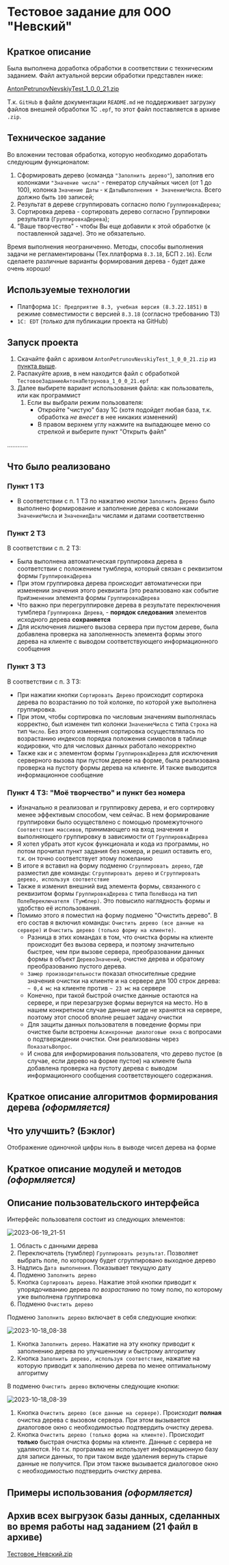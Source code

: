 # Тестовое задание для ООО "Невский"
## Краткое описание
Была выполнена доработка обработки в соответствии с техническим заданием. Файл актуальной версии обработки представлен ниже:

[AntonPetrunovNevskiyTest_1_0_0_21.zip](https://github.com/anton-petrunov/1C-nevskiy-test/files/12996414/AntonPetrunovNevskiyTest_1_0_0_21.zip)

Т.к. `GitHub` в файле документации `README.md` не поддерживает загрузку файлов внешней обработки 1С `.epf`, то этот файл поставляется в архиве `.zip`.

## Техническое задание
Во вложении тестовая обработка, которую необходимо доработать следующим функционалом:
1. Сформировать дерево (команда `"Заполнить дерево"`), заполнив его колонками `"Значение числа"` - генератор случайных чисел (от 1 до 100), колонка `Значение Даты` - к `ДатыВыполнения + ЗначениеЧисла`. Всего должно быть `100` записей;
2. Результат в дереве сгруппировать согласно полю `ГруппировкаДерева`;
3. Сортировка дерева - сортировать дерево согласно Группировки результата (`ГруппировкаДерева`);
4. "Ваше творчество" - чтобы Вы еще добавили к этой обработке (к поставленной задаче). Это не обязательно.

Время выполнения неограниченно. Методы, способы выполнения задачи не регламентированы (Тех.платформа `8.3.18`, БСП `2.16`). Если сделаете различные варианты формирования дерева - будет даже очень хорошо!
## Используемые технологии
- Платформа  `1С: Предприятие 8.3, учебная версия (8.3.22.1851)` в режиме совместимости с версией `8.3.18` (согласно требованию ТЗ)
- `1С: EDT` (*только* для публикации проекта на GitHub)
## Запуск проекта 
1. Скачайте файл с архивом `AntonPetrunovNevskiyTest_1_0_0_21.zip` из [пункта выше](https://github.com/anton-petrunov/1C-nevskiy-test#краткое-описание).
2. Распакуйте архив, в нем находится файл с обработкой `ТестовоеЗаданиеАнтонаПетрунова_1_0_0_21.epf`
3. Далее выбирете вариант использования файла: как пользователь, или как программист
	1. Если вы выбрали режим пользователя:
 		- Откройте "чистую" базу 1С (хотя подойдет любая база, т.к. обработка *не внесет* в нее никаких изменений)
   		- В правом верхнем углу нажмите на выпадающее меню со стрелкой и выберите пункт "Открыть файл"

............
## Что было реализовано
### Пункт 1 ТЗ
- В соответствии с п. 1 ТЗ по нажатию кнопки `Заполнить Дерево` было выполнено формирование и заполнение дерева с колонками `ЗначениеЧисла` и `ЗначениеДаты` числами и датами соответственно
### Пункт 2 ТЗ
В соответствии с п. 2 ТЗ: 
* Была выполнена автоматическая группировка дерева в соответствии с положением тумблера, который связан с реквизитом формы `ГруппировкаДерева`
* При этом группировка дерева происходит автоматически при изменении значения этого реквизита (это реализовано как событие `ПриИзменении` элемента формы `ГруппировкаДерева`
* Что важно при перегруппировке дерева в результате переключения тумблера `Группировка Дерева`, - __порядок следования__ элементов исходного дерева __сохраняется__
* Для исключения лишнего вызова сервера при пустом дереве, была добавлена проверка на заполненность элемента формы этого дерева на клиенте с выводом соответствующего информационного сообщения
### Пункт 3 ТЗ
В соответствии с п. 3 ТЗ: 
* При нажатии кнопки `Сортировать Дерево` происходит сортирока дерева по возрастанию по той колонке, по которой уже выполнена группировка.
* При этом, чтобы сортировка по числовым значениям выполнялась корректно, был изменен тип колонки `ЗначениеЧисла` с типа `Строка` на тип `Число`. Без этого изменения сортировка осуществлялась по возрастанию индексов порядка положения символов в таблице кодировки, что для числовых данных работало некорректно
* Также как и с элементом формы `ГруппировкаДерева` для исключения серверного вызова при пустом дереве на форме, была реализована проверка на пустоту формы дерева на клиенте. И также выводится информационное сообщение
### Пункт 4 ТЗ: "Моё творчество" и пункт без номера
* Изначально я реализовал и группировку дерева, и его сортировку менее эффективым способом, чем сейчас. В нем формирование группировки было осуществлено с помощью промежуточного `Соответствия массивов`, принимающего на вход значения и выполняющего группировку в зависимости от `ГруппировкаДерева`
* Я хотел убрать этот кусок функционала и кода из программы, но потом прочитал пункт задания без номера, и решил оставить его, т.к. он точно соответствует этому пожеланию
* В итоге я вставил на форму подменю `Сгруппировать дерево`, где разместил две команды: `Сгруппировать дерево` и `Сгруппировать дерево, используя соответствие`
* Также я изменил внешний вид элемента формы, связанного с реквизитом формы `ГруппировкаДерева` с типа `ПолеВвода` на тип `ПолеПереключателя (Тумблер)`. Это повысило наглядность формы и удобство её использования.
* Помимо этого я поместил на форму подменю "Очистить дерево". В его состав я включил команды: `Очистить дерево (все данные на сервере)` и `Очистить дерево (только форму на клиенте)`.
	* Разница в этих командах в том, что очистка формы на клиенте происходит без вызова сервера, и поэтому значительно быстрее, чем при вызове сервера, преобразовании данных формы в объект `ДеревоЗначений`, очистке дерева и обратому преобразованию пустого дерева. 
	- `Замер производительности` показал относителные средние значения очистки на клиенте и на сервере для 100 строк дерева: `~ 0,4 мс` на клиенте против `~ 23 мс` на сервере
	- Конечно, при такой быстрой очистке данные остаются на сервере, и при перезагрузке формы вернутся на место. Но в нашем конкретном случае данные нигде не хранятся на сервере, поэтому этот способ вполне решает задачу очистки
	- Для защиты данных пользователя в поведение формы при очистке были встроены `Асинхронные диалоговые окна` с вопросами о подтверждении очистки. Они реализованы через `ПоказатьВопрос`.
	- И снова для информирования пользователя, что дерево пустое (в случае, если дерево на форме пустое) на клиенте была добавлена проверка на пустоту дерева с выводом информационного сообщения соответствующего содержания.
## Краткое описание алгоритмов формирования дерева *(оформляется)*
## Что улучшить? (Бэклог)
Отображение одиночной цифры `Ноль` в выводе чисел дерева на форме 
## Краткое описание модулей и методов *(оформляется)*
## Описание пользовательского интерфейса
Интерфейс пользователя состоит из следующих элементов:

![2023-06-19_21-51](https://github.com/anton-petrunov/1C-nevskiy-test/assets/97449490/31af32dc-381f-4015-b2f5-0ca5e9a0f14e)
1. Область с данными дерева
2. Переключатель (тумблер) `Группировать результат`. Позволяет выбрать поле, по которому будет сгруппировано выходное дерево
3. Надпись `Дата выполнения`. Показывает текущую дату
4. Подменю `Заполнить дерево`
5. Кнопка `Сортировать дерево`. Нажатие этой кнопки приводит к упорядочиванию дерева *по возрастанию* по тому полю, по которому уже выполнена группировка
6. Подменю `Очистить дерево`
   
Подменю `Заполнить дерево` включает в себя следующие кнопки:

![2023-10-18_08-38](https://github.com/anton-petrunov/1C-nevskiy-test/assets/97449490/71371bb3-b0b9-4709-aee8-5dab53181959)

1. Кнопка `Заполнить дерево`. Нажатие на эту кнопку приводит к заполнению дерева по улучшенному и быстрому алгоритму
2. Кнопка `Заполнить дерево, используя соответствие`, нажатие на которую приводит к заполнению дерева по менее оптимальному алгоритму

В подменю `Очистить дерево` включены следующие кнопки:

![2023-10-18_08-39](https://github.com/anton-petrunov/1C-nevskiy-test/assets/97449490/a784dba3-dd69-41ff-91d5-5fb8913bb5b0)

1. Кнопка `Очистить дерево (все данные на сервере)`. Происходит **полная** очистка дерева с вызовом сервера. При этом вызывается диалоговое окно с необходимостью подтвердить очистку дерева.
2. Кнопка `Очистить дерево (только форма на клиенте)`. Происходит **только** быстрая очистка формы на клиенте. Данные с сервера не удаляются. Но т.к. программа не использует информационную базу для записи данных, то при таком виде удаления вернуть старые данные не получится. При этом также вызывается диалоговое окно с необходимостью подтвердить очистку дерева.
## Примеры использования *(оформляется)*
## Архив всех выгрузок базы данных, сделанных во время работы над заданием (21 файл в архиве)
[Тестовое_Невский.zip](https://github.com/anton-petrunov/1C-nevskiy-test/files/12995712/_.zip)
